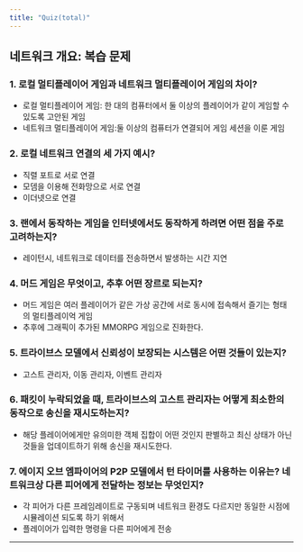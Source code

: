 ```yaml
---
title: "Quiz(total)"
---
```


## 네트워크 개요: 복습 문제

### 1. 로컬 멀티플레이어 게임과 네트워크 멀티플레이어 게임의 차이?

- 로컬 멀티플레이어 게임: 한 대의 컴퓨터에서 둘 이상의 플레이어가 같이 게임할 수 있도록 고안된 게임
- 네트워크 멀티플레이어 게임:둘 이상의 컴퓨터가 연결되어 게임 세션을 이룬 게임

### 2. 로컬 네트워크 연결의 세 가지 예시?

- 직렬 포트로 서로 연결
- 모뎀을 이용해 전화망으로 서로 연결
- 이더넷으로 연결

### 3. 랜에서 동작하는 게임을 인터넷에서도 동작하게 하려면 어떤 점을 주로 고려하는지?

- 레이턴시, 네트워크로 데이터를 전송하면서 발생하는 시간 지연

### 4. 머드 게임은 무엇이고, 추후 어떤 장르로 되는지?

- 머드 게임은 여러 플레이어가 같은 가상 공간에 서로 동시에 접속해서 즐기는 형태의 멀티플레이억 게임
- 추후에 그래픽이 추가된 MMORPG 게임으로 진화한다.

### 5. 트라이브스 모델에서 신뢰성이 보장되는 시스템은 어떤 것들이 있는지?

- 고스트 관리자, 이동 관리자, 이벤트 관리자

### 6. 패킷이 누락되었을 때, 트라이브스의 고스트 관리자는 어떻게 최소한의 동작으로 송신을 재시도하는지?

- 해당 플레이어에게만 유의미한 객체 집합이 어떤 것인지 판별하고 최신 상태가 아닌 것들을 업데이트하기 위해 송신을 재시도한다.

### 7. 에이지 오브 엠파이어의 P2P 모델에서 턴 타이머를 사용하는 이유는? 네트워크상 다른 피어에게 전달하는 정보는 무엇인지?

- 각 피어가 다른 프레임레이트로 구동되며 네트워크 환경도 다르지만 동일한 시점에 시뮬레이션 되도록 하기 위해서
- 플레이어가 입력한 명령을 다른 피어에게 전송

---

